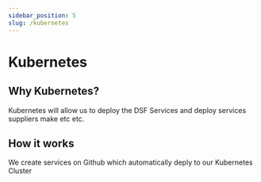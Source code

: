 ```yaml
---
sidebar_position: 5
slug: /kubernetes
---
```


# Kubernetes


## Why Kubernetes?

Kubernetes will allow us to deploy the DSF Services and deploy services suppliers make etc etc.

## How it works

We create services on Github which automatically deply to our Kubernetes Cluster
